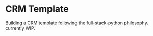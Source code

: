 # CRM Template

Building a CRM template following the full-stack-python philosophy.<br>
currently WIP.
